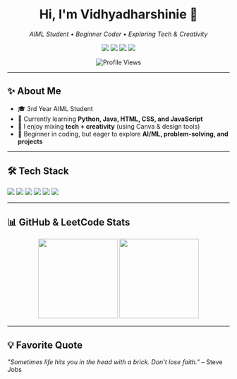 <h1 align="center">Hi, I'm Vidhyadharshinie 👋</h1>

<p align="center">
  <em>AIML Student • Beginner Coder • Exploring Tech & Creativity</em>
</p>

<p align="center">
  <a href="mailto:your-email@gmail.com"><img src="https://img.shields.io/badge/Email-D14836?style=for-the-badge&logo=gmail&logoColor=white" /></a>
  <a href="https://www.linkedin.com/in/vidhyadharshinie"><img src="https://img.shields.io/badge/LinkedIn-0A66C2?style=for-the-badge&logo=linkedin&logoColor=white" /></a>
  <a href="https://github.com/Vidhyadharshinie"><img src="https://img.shields.io/badge/GitHub-100000?style=for-the-badge&logo=github&logoColor=white" /></a>
  <a href="https://leetcode.com/Vidhyadharshinie"><img src="https://img.shields.io/badge/LeetCode-FFA116?style=for-the-badge&logo=LeetCode&logoColor=black" /></a>
</p>

<p align="center">
  <img src="https://komarev.com/ghpvc/?username=Vidhyadharshinie&color=blueviolet" alt="Profile Views" />
</p>

---

## ✨ About Me
- 🎓 3rd Year AIML Student  
- 🌱 Currently learning **Python, Java, HTML, CSS, and JavaScript**  
- 🎨 I enjoy mixing **tech + creativity** (using Canva & design tools)  
- 🚀 Beginner in coding, but eager to explore **AI/ML, problem-solving, and projects**  

---

## 🛠 Tech Stack
<p>
  <img src="https://img.shields.io/badge/Python-3776AB?style=for-the-badge&logo=python&logoColor=white"/>
  <img src="https://img.shields.io/badge/Java-ED8B00?style=for-the-badge&logo=java&logoColor=white"/>
  <img src="https://img.shields.io/badge/HTML5-E34F26?style=for-the-badge&logo=html5&logoColor=white"/>
  <img src="https://img.shields.io/badge/CSS3-1572B6?style=for-the-badge&logo=css3&logoColor=white"/>
  <img src="https://img.shields.io/badge/JavaScript-F7DF1E?style=for-the-badge&logo=javascript&logoColor=black"/>
  <img src="https://img.shields.io/badge/Canva-00C4CC?style=for-the-badge&logo=canva&logoColor=white"/>
</p>

---

## 📊 GitHub & LeetCode Stats
<p align="center">
  <img src="https://github-readme-stats.vercel.app/api?username=Vidhyadharshinie&show_icons=true&theme=radical" height="180px"/>
  <img src="https://leetcode-stats.vercel.app/api?username=Vidhyadharshinie&theme=dark" height="180px"/>
</p>

---

## 💡 Favorite Quote
*"Sometimes life hits you in the head with a brick. Don't lose faith."* – Steve Jobs 
